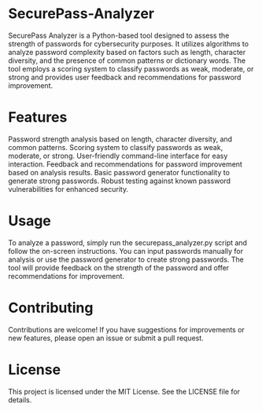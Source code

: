 # SecurePass-Analyzer
SecurePass Analyzer is a Python-based tool designed to assess the strength of passwords for cybersecurity purposes. It utilizes algorithms to analyze password complexity based on factors such as length, character diversity, and the presence of common patterns or dictionary words. The tool employs a scoring system to classify passwords as weak, moderate, or strong and provides user feedback and recommendations for password improvement.

# Features
Password strength analysis based on length, character diversity, and common patterns.
Scoring system to classify passwords as weak, moderate, or strong.
User-friendly command-line interface for easy interaction.
Feedback and recommendations for password improvement based on analysis results.
Basic password generator functionality to generate strong passwords.
Robust testing against known password vulnerabilities for enhanced security.

# Usage
To analyze a password, simply run the securepass_analyzer.py script and follow the on-screen instructions. You can input passwords manually for analysis or use the password generator to create strong passwords. The tool will provide feedback on the strength of the password and offer recommendations for improvement.

# Contributing
Contributions are welcome! If you have suggestions for improvements or new features, please open an issue or submit a pull request.

 # License
This project is licensed under the MIT License. See the LICENSE file for details.

